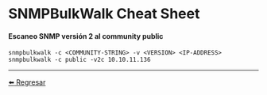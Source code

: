 # SNMPBulkWalk Cheat Sheet

#### Escaneo SNMP versión 2 al community public
```
snmpbulkwalk -c <COMMUNITY-STRING> -v <VERSION> <IP-ADDRESS>
snmpbulkwalk -c public -v2c 10.10.11.136
```

---

[:arrow_left: Regresar](https://github.com/m4lal0/cheatsheets)